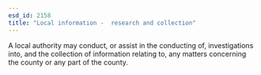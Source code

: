 ```yaml
---
esd_id: 2158
title: "Local information -  research and collection"
---
```


A local authority may conduct, or assist in the conducting of, investigations into, and the collection of information relating to, any matters concerning the county or any part of the county. 

